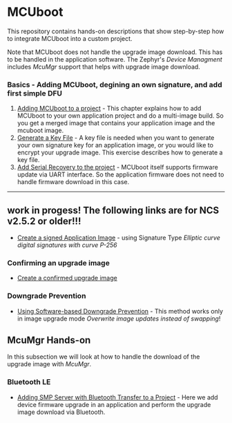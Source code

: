# MCUboot

This repository contains hands-on descriptions that show step-by-step how to integrate MCUboot into a custom project. 

Note that MCUboot does not handle the upgrade image download. This has to be handled in the application software. The Zephyr's _Device Managment_ includes _McuMgr_ support that helps with upgrade image download. 

### Basics - Adding MCUboot, degining an own signature, and add first simple DFU
1. [Adding MCUboot to a project](doc/NCSv2.8.0_01-AddingMcubootToProject.md) - This chapter explains how to add MCUboot to your own application project and do a multi-image build. So you get a merged image that contains your application image and the mcuboot image.
2. [Generate a Key File](doc/NCSv2.8.0_02_GenerateKey.md) - A key file is needed when you want to generate your own signature key for an application image, or you would like to encrypt your upgrade image. This exercise describes how to generate a key file.
3. [Add Serial Recovery to the project](doc/NCSv2.8.0_03_SerialRecovery.md) - MCUboot itself supports firmware update via UART interface. So the application firmware does not need to handle firmware download in this case. 



-----------------------------------------------------------------------------------------------------------------------

## work in progess! The following links are for NCS v2.5.2 or older!!!

- [Create a signed Application Image](doc/NCSv2.5.2_ImageSigning_(ecdsa-p256).md) - using Signature Type _Elliptic curve digital signatures with curve P-256_

### Confirming an upgrade image
- [Create a confirmed upgrade image](doc/NCSv2.5.2_01a-SwapTypePermanent.md)

### Downgrade Prevention
- [Using Software-based Downgrade Prevention](doc/NCSv2.3.0_DowngradePrevention.1.md) - This method works only in image upgrade mode _Overwrite image updates instead of swapping_!


## McuMgr Hands-on
In this subsection we will look at how to handle the download of the upgrade image with _McuMgr_. 

### Bluetooth LE

- [Adding SMP Server with Bluetooth Transfer to a Project](doc/NCSv2.5.0_McuMgr_smp_ble.md) - Here we add device firmware upgrade in an application and perform the upgrade image download via Bluetooth.
